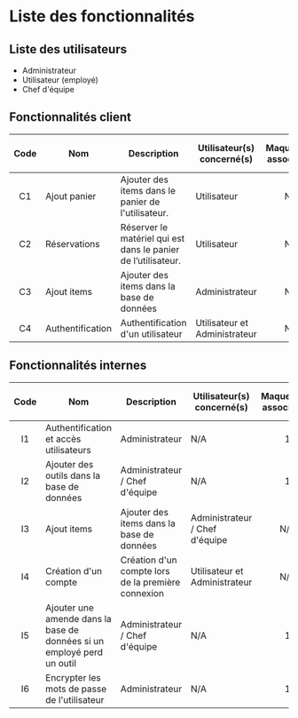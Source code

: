 # Liste des fonctionnalités

## Liste des utilisateurs
- Administrateur
- Utilisateur (employé)
- Chef d'équipe

## Fonctionnalités client 

Code | Nom | Description | Utilisateur(s) concerné(s) | Maquette(s) associée(s) | Niveau de priorité
:---: | --- | --- | --- | :---: | --- 
C1 | Ajout panier | Ajouter des items dans le panier de l'utilisateur. | Utilisateur | N/A | 1 |
C2 | Réservations | Réserver le matériel qui est dans le panier de l’utilisateur. | Utilisateur | N/A | 1 |
C3 | Ajout items | Ajouter des items dans la base de données | Administrateur | N/A | 1 |
C4 | Authentification | Authentification d'un utilisateur | Utilisateur et Administrateur | N/A | 2 |


## Fonctionnalités internes 
Code | Nom | Description | Utilisateur(s) concerné(s) | Maquette(s) associée(s) | Niveau de priorité
:---: | --- | --- | --- | :---: | --- 
I1 | Authentification et accès utilisateurs | Administrateur | N/A | 1 |
I2 | Ajouter des outils dans la base de données | Administrateur / Chef d'équipe | N/A | 1 |
I3 | Ajout items | Ajouter des items dans la base de données | Administrateur / Chef d'équipe | N/A | 1 |
I4 | Création d'un compte | Création d'un compte lors de la première connexion | Utilisateur et Administrateur | N/A | 2 |
I5 | Ajouter une amende dans la base de données si un employé perd un outil | Administrateur / Chef d'équipe | N/A | 1 |
I6 | Encrypter les mots de passe de l'utilisateur | Administrateur | N/A | 1 |
